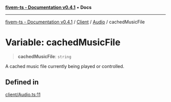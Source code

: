 [**fivem-ts - Documentation v0.4.1**](../../../../../README.md) • **Docs**

***

[fivem-ts - Documentation v0.4.1](../../../../../README.md) / [Client](../../../README.md) / [Audio](../README.md) / cachedMusicFile

# Variable: cachedMusicFile

> **cachedMusicFile**: `string`

A cached music file currently being played or controlled.

## Defined in

[client/Audio.ts:11](https://github.com/Purpose-Dev/fivem-ts/blob/main/src/client/Audio.ts#L11)
